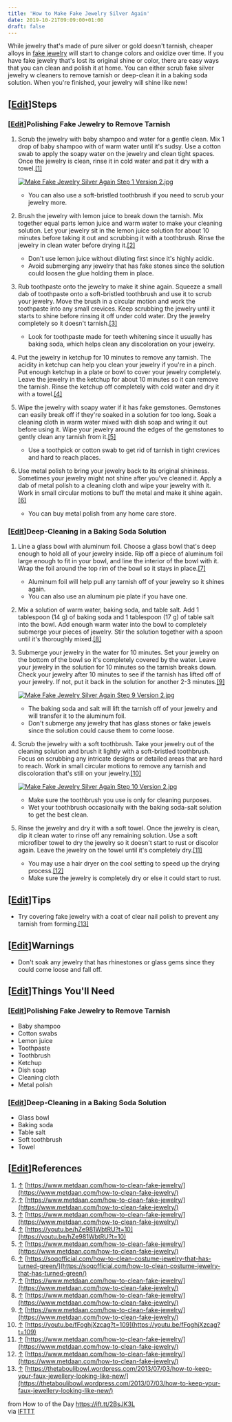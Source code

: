 ```yaml
---
title: 'How to Make Fake Jewelry Silver Again'
date: 2019-10-21T09:09:00+01:00
draft: false
---
```


While jewelry that's made of pure silver or gold doesn't tarnish, cheaper alloys in [fake jewelry](https://www.wikihow.com/Clean-Fake-Jewelry "Clean Fake Jewelry") will start to change colors and oxidize over time. If you have fake jewelry that's lost its original shine or color, there are easy ways that you can clean and polish it at home. You can either scrub fake silver jewelry w cleaners to remove tarnish or deep-clean it in a baking soda solution. When you're finished, your jewelry will shine like new!

\[[Edit](https://www.wikihow.com/index.php?title=Make-Fake-Jewelry-Silver-Again&action=edit&section=1 "Edit section: Steps")\]Steps
-----------------------------------------------------------------------------------------------------------------------------------

### \[[Edit](https://www.wikihow.com/index.php?title=Make-Fake-Jewelry-Silver-Again&action=edit&section=2 "Edit section: Polishing Fake Jewelry to Remove Tarnish")\]Polishing Fake Jewelry to Remove Tarnish

1.  Scrub the jewelry with baby shampoo and water for a gentle clean. Mix 1 drop of baby shampoo with of warm water until it's sudsy. Use a cotton swab to apply the soapy water on the jewelry and clean tight spaces. Once the jewelry is clean, rinse it in cold water and pat it dry with a towel.[\[1\]](#_note-1)  
      
    
    [![Make Fake Jewelry Silver Again Step 1 Version 2.jpg](https://www.wikihow.com/images/thumb/c/ca/Make-Fake-Jewelry-Silver-Again-Step-1-Version-2.jpg/aid10950363-v4-728px-Make-Fake-Jewelry-Silver-Again-Step-1-Version-2.jpg)](https://www.wikihow.com/Image:Make-Fake-Jewelry-Silver-Again-Step-1-Version-2.jpg)
    
    *   You can also use a soft-bristled toothbrush if you need to scrub your jewelry more.
2.  Brush the jewelry with lemon juice to break down the tarnish. Mix together equal parts lemon juice and warm water to make your cleaning solution. Let your jewelry sit in the lemon juice solution for about 10 minutes before taking it out and scrubbing it with a toothbrush. Rinse the jewelry in clean water before drying it.[\[2\]](#_note-2)  
      
    *   Don't use lemon juice without diluting first since it's highly acidic.
    *   Avoid submerging any jewelry that has fake stones since the solution could loosen the glue holding them in place.
3.  Rub toothpaste onto the jewelry to make it shine again. Squeeze a small dab of toothpaste onto a soft-bristled toothbrush and use it to scrub your jewelry. Move the brush in a circular motion and work the toothpaste into any small crevices. Keep scrubbing the jewelry until it starts to shine before rinsing it off under cold water. Dry the jewelry completely so it doesn't tarnish.[\[3\]](#_note-3)  
      
    *   Look for toothpaste made for teeth whitening since it usually has baking soda, which helps clean any discoloration on your jewelry.
4.  Put the jewelry in ketchup for 10 minutes to remove any tarnish. The acidity in ketchup can help you clean your jewelry if you're in a pinch. Put enough ketchup in a plate or bowl to cover your jewelry completely. Leave the jewelry in the ketchup for about 10 minutes so it can remove the tarnish. Rinse the ketchup off completely with cold water and dry it with a towel.[\[4\]](#_note-4)  
      
    
5.  Wipe the jewelry with soapy water if it has fake gemstones. Gemstones can easily break off if they're soaked in a solution for too long. Soak a cleaning cloth in warm water mixed with dish soap and wring it out before using it. Wipe your jewelry around the edges of the gemstones to gently clean any tarnish from it.[\[5\]](#_note-5)  
      
    *   Use a toothpick or cotton swab to get rid of tarnish in tight crevices and hard to reach places.
6.  Use metal polish to bring your jewelry back to its original shininess. Sometimes your jewelry might not shine after you've cleaned it. Apply a dab of metal polish to a cleaning cloth and wipe your jewelry with it. Work in small circular motions to buff the metal and make it shine again.[\[6\]](#_note-6)  
      
    *   You can buy metal polish from any home care store.

### \[[Edit](https://www.wikihow.com/index.php?title=Make-Fake-Jewelry-Silver-Again&action=edit&section=3 "Edit section: Deep-Cleaning in a Baking Soda Solution")\]Deep-Cleaning in a Baking Soda Solution

1.  Line a glass bowl with aluminum foil. Choose a glass bowl that's deep enough to hold all of your jewelry inside. Rip off a piece of aluminum foil large enough to fit in your bowl, and line the interior of the bowl with it. Wrap the foil around the top rim of the bowl so it stays in place.[\[7\]](#_note-7)  
      
    *   Aluminum foil will help pull any tarnish off of your jewelry so it shines again.
    *   You can also use an aluminum pie plate if you have one.
2.  Mix a solution of warm water, baking soda, and table salt. Add 1 tablespoon (14 g) of baking soda and 1 tablespoon (17 g) of table salt into the bowl. Add enough warm water into the bowl to completely submerge your pieces of jewelry. Stir the solution together with a spoon until it's thoroughly mixed.[\[8\]](#_note-8)  
      
    
3.  Submerge your jewelry in the water for 10 minutes. Set your jewelry on the bottom of the bowl so it's completely covered by the water. Leave your jewelry in the solution for 10 minutes so the tarnish breaks down. Check your jewelry after 10 minutes to see if the tarnish has lifted off of your jewelry. If not, put it back in the solution for another 2-3 minutes.[\[9\]](#_note-9)  
      
    
    [![Make Fake Jewelry Silver Again Step 9 Version 2.jpg](https://www.wikihow.com/images/thumb/9/96/Make-Fake-Jewelry-Silver-Again-Step-9-Version-2.jpg/aid10950363-v4-728px-Make-Fake-Jewelry-Silver-Again-Step-9-Version-2.jpg)](https://www.wikihow.com/Image:Make-Fake-Jewelry-Silver-Again-Step-9-Version-2.jpg)
    
    *   The baking soda and salt will lift the tarnish off of your jewelry and will transfer it to the aluminum foil.
    *   Don't submerge any jewelry that has glass stones or fake jewels since the solution could cause them to come loose.
4.  Scrub the jewelry with a soft toothbrush. Take your jewelry out of the cleaning solution and brush it lightly with a soft-bristled toothbrush. Focus on scrubbing any intricate designs or detailed areas that are hard to reach. Work in small circular motions to remove any tarnish and discoloration that's still on your jewelry.[\[10\]](#_note-10)  
      
    
    [![Make Fake Jewelry Silver Again Step 10 Version 2.jpg](https://www.wikihow.com/images/thumb/5/5c/Make-Fake-Jewelry-Silver-Again-Step-10-Version-2.jpg/aid10950363-v4-728px-Make-Fake-Jewelry-Silver-Again-Step-10-Version-2.jpg)](https://www.wikihow.com/Image:Make-Fake-Jewelry-Silver-Again-Step-10-Version-2.jpg)
    
    *   Make sure the toothbrush you use is only for cleaning purposes.
    *   Wet your toothbrush occasionally with the baking soda-salt solution to get the best clean.
5.  Rinse the jewelry and dry it with a soft towel. Once the jewelry is clean, dip it clean water to rinse off any remaining solution. Use a soft microfiber towel to dry the jewelry so it doesn't start to rust or discolor again. Leave the jewelry on the towel until it's completely dry.[\[11\]](#_note-11)  
      
    *   You may use a hair dryer on the cool setting to speed up the drying process.[\[12\]](#_note-12)
    *   Make sure the jewelry is completely dry or else it could start to rust.

\[[Edit](https://www.wikihow.com/index.php?title=Make-Fake-Jewelry-Silver-Again&action=edit&section=4 "Edit section: Tips")\]Tips
---------------------------------------------------------------------------------------------------------------------------------

*   Try covering fake jewelry with a coat of clear nail polish to prevent any tarnish from forming.[\[13\]](#_note-13)

\[[Edit](https://www.wikihow.com/index.php?title=Make-Fake-Jewelry-Silver-Again&action=edit&section=5 "Edit section: Warnings")\]Warnings
-----------------------------------------------------------------------------------------------------------------------------------------

*   Don't soak any jewelry that has rhinestones or glass gems since they could come loose and fall off.

\[[Edit](https://www.wikihow.com/index.php?title=Make-Fake-Jewelry-Silver-Again&action=edit&section=6 "Edit section: Things You'll Need")\]Things You'll Need
-------------------------------------------------------------------------------------------------------------------------------------------------------------

### \[[Edit](https://www.wikihow.com/index.php?title=Make-Fake-Jewelry-Silver-Again&action=edit&section=7 "Edit section: Polishing Fake Jewelry to Remove Tarnish")\]Polishing Fake Jewelry to Remove Tarnish

*   Baby shampoo
*   Cotton swabs
*   Lemon juice
*   Toothpaste
*   Toothbrush
*   Ketchup
*   Dish soap
*   Cleaning cloth
*   Metal polish

### \[[Edit](https://www.wikihow.com/index.php?title=Make-Fake-Jewelry-Silver-Again&action=edit&section=8 "Edit section: Deep-Cleaning in a Baking Soda Solution")\]Deep-Cleaning in a Baking Soda Solution

*   Glass bowl
*   Baking soda
*   Table salt
*   Soft toothbrush
*   Towel

\[[Edit](https://www.wikihow.com/index.php?title=Make-Fake-Jewelry-Silver-Again&action=edit&section=9 "Edit section: References")\]References
---------------------------------------------------------------------------------------------------------------------------------------------

1.  [↑](#_ref-1) [https://www.metdaan.com/how-to-clean-fake-jewelry/](https://www.metdaan.com/how-to-clean-fake-jewelry/)
2.  [↑](#_ref-2) [https://www.metdaan.com/how-to-clean-fake-jewelry/](https://www.metdaan.com/how-to-clean-fake-jewelry/)
3.  [↑](#_ref-3) [https://www.metdaan.com/how-to-clean-fake-jewelry/](https://www.metdaan.com/how-to-clean-fake-jewelry/)
4.  [↑](#_ref-4) [https://youtu.be/hZe981WbtRU?t=10](https://youtu.be/hZe981WbtRU?t=10)
5.  [↑](#_ref-5) [https://www.metdaan.com/how-to-clean-fake-jewelry/](https://www.metdaan.com/how-to-clean-fake-jewelry/)
6.  [↑](#_ref-6) [https://soqofficial.com/how-to-clean-costume-jewelry-that-has-turned-green/](https://soqofficial.com/how-to-clean-costume-jewelry-that-has-turned-green/)
7.  [↑](#_ref-7) [https://www.metdaan.com/how-to-clean-fake-jewelry/](https://www.metdaan.com/how-to-clean-fake-jewelry/)
8.  [↑](#_ref-8) [https://www.metdaan.com/how-to-clean-fake-jewelry/](https://www.metdaan.com/how-to-clean-fake-jewelry/)
9.  [↑](#_ref-9) [https://www.metdaan.com/how-to-clean-fake-jewelry/](https://www.metdaan.com/how-to-clean-fake-jewelry/)
10.  [↑](#_ref-10) [https://youtu.be/fFoghjXzcag?t=109](https://youtu.be/fFoghjXzcag?t=109)
11.  [↑](#_ref-11) [https://www.metdaan.com/how-to-clean-fake-jewelry/](https://www.metdaan.com/how-to-clean-fake-jewelry/)
12.  [↑](#_ref-12) [https://www.metdaan.com/how-to-clean-fake-jewelry/](https://www.metdaan.com/how-to-clean-fake-jewelry/)
13.  [↑](#_ref-13) [https://thetaboulibowl.wordpress.com/2013/07/03/how-to-keep-your-faux-jewellery-looking-like-new/](https://thetaboulibowl.wordpress.com/2013/07/03/how-to-keep-your-faux-jewellery-looking-like-new/)

  
  
from How to of the Day https://ift.tt/2BsJK3L  
via [IFTTT](https://ifttt.com/?ref=da&site=blogger)